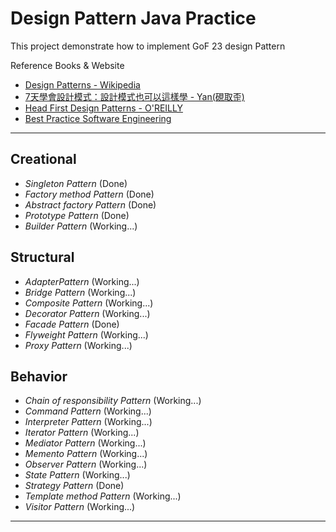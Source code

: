 # Design Pattern Java Practice

This project demonstrate how to implement GoF 23 design Pattern

Reference Books & Website
* [Design Patterns - Wikipedia](https://en.wikipedia.org/wiki/Design_Patterns#Creational)
* [7天學會設計模式：設計模式也可以這樣學 - Yan(硯取歪)](https://books.google.com.tw/books/about/7%E5%A4%A9%E5%AD%B8%E6%9C%83%E8%A8%AD%E8%A8%88%E6%A8%A1%E5%BC%8F_%E8%A8%AD%E8%A8%88%E6%A8%A1%E5%BC%8F%E4%B9%9F.html?id=TbBDDwAAQBAJ&redir_esc=y)
* [Head First Design Patterns - O'REILLY](http://shop.oreilly.com/product/9780596007126.do)
* [Best Practice Software Engineering](http://best-practice-software-engineering.ifs.tuwien.ac.at/patternmap.html)



***
## Creational
* _Singleton Pattern_ (Done)
* _Factory method Pattern_ (Done)
* _Abstract factory Pattern_ (Done)
* _Prototype Pattern_ (Done)
* _Builder Pattern_ (Working...)

## Structural
* _AdapterPattern_ (Working...)
* _Bridge Pattern_ (Working...)
* _Composite Pattern_ (Working...)
* _Decorator Pattern_ (Working...)
* _Facade Pattern_ (Done)
* _Flyweight Pattern_ (Working...)
* _Proxy Pattern_ (Working...)

## Behavior
* _Chain of responsibility Pattern_ (Working...)
* _Command Pattern_ (Working...)
* _Interpreter Pattern_ (Working...)
* _Iterator Pattern_ (Working...)
* _Mediator Pattern_ (Working...)
* _Memento Pattern_ (Working...)
* _Observer Pattern_ (Working...)
* _State Pattern_ (Working...)
* _Strategy Pattern_ (Done)
* _Template method Pattern_ (Working...)
* _Visitor Pattern_ (Working...)


***